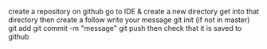 create a repository on github 
go to IDE & create a new directory 
get into that directory 
then create a follow 
write your message 
git init (if not in master)
git add 
git commit -m "message"
git push 
then check that it is saved to github